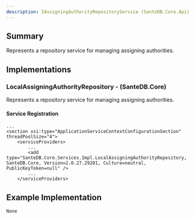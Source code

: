 ```yaml
---
description: IAssigningAuthorityRepositoryService (SanteDB.Core.Api)
---
```


## Summary
Represents a repository service for managing assigning authorities.

## Implementations


### LocalAssigningAuthorityRepository - (SanteDB.Core)
Represents a repository service for managing assigning authorities.

#### Service Registration
```
...
<section xsi:type="ApplicationServiceContextConfigurationSection" threadPoolSize="4">
	<serviceProviders>
		...
		<add type="SanteDB.Core.Services.Impl.LocalAssigningAuthorityRepository, SanteDB.Core, Version=2.0.27.29201, Culture=neutral, PublicKeyToken=null" />
		...
	</serviceProviders>
```
## Example Implementation
```
None
```
